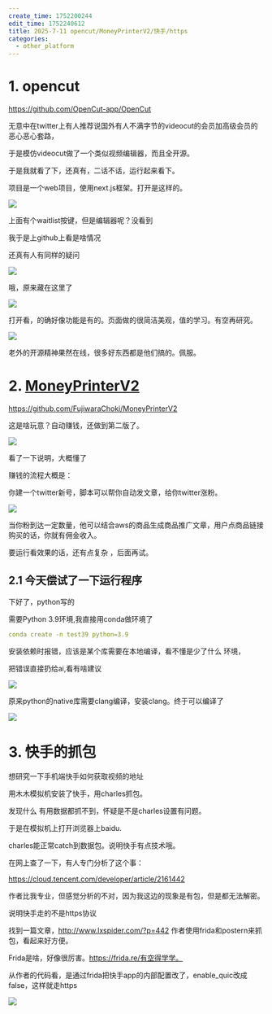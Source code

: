 ```yaml
---
create_time: 1752200244
edit_time: 1752240612
title: 2025-7-11 opencut/MoneyPrinterV2/快手/https
categories:
  - other_platform
---
```



# 1. opencut

https://github.com/OpenCut-app/OpenCut

无意中在twitter上有人推荐说国外有人不满字节的videocut的会员加高级会员的恶心恶心套路，

于是模仿videocut做了一个类似视频编辑器，而且全开源。

于是我就看了下，还真有，二话不话，运行起来看下。

项目是一个web项目，使用next.js框架。打开是这样的。

<img src="/assets/T2SQbT18PolTAKxd1JUczS7snre.png" src-width="943" class="markdown-img m-auto" src-height="609" align="center"/>

上面有个waitlist按键，但是编辑器呢？没看到

我于是上github上看是啥情况

还真有人有同样的疑问

<img src="/assets/LZSVbaHdpoQDItxbUXtcPr42nsA.png" src-width="880" class="markdown-img m-auto" src-height="445" align="center"/>

哦，原来藏在这里了

<img src="/assets/YSRcbVKTQoCJ3Wx2FdzckURynJh.png" src-width="948" class="markdown-img m-auto" src-height="593" align="center"/>

打开看，的确好像功能是有的。页面做的很简洁美观，值的学习。有空再研究。

<img src="/assets/KDYhbmOCPormJ4x23dEcmh31njb.png" src-width="961" class="markdown-img m-auto" src-height="668" align="center"/>

老外的开源精神果然在线，很多好东西都是他们搞的。佩服。

# 2. [MoneyPrinterV2](https://github.com/FujiwaraChoki/MoneyPrinterV2)

https://github.com/FujiwaraChoki/MoneyPrinterV2

这是啥玩意？自动赚钱，还做到第二版了。

<img src="/assets/INU1bVoAPojXCvxVItTc0gH2nwh.png" src-width="535" class="markdown-img m-auto" src-height="160" align="center"/>

看了一下说明，大概懂了

赚钱的流程大概是：

你建一个twitter新号，脚本可以帮你自动发文章，给你twitter涨粉。

<img src="/assets/TD6nbZ2qAoa3Wyxix2lcqoa6nYd.png" src-width="959" class="markdown-img m-auto" src-height="109" align="center"/>

当你粉到达一定数量，他可以结合aws的商品生成商品推广文章，用户点商品链接购买的话，你就有佣金收入。

要运行看效果的话，还有点复杂 ，后面再试。

## 2.1 今天偿试了一下运行程序 

下好了，python写的

需要Python 3.9环境,我直接用conda做环境了

```yaml
conda create -n test39 python=3.9
```

安装依赖时报错，应该是某个库需要在本地编译，看不懂是少了什么 环境，

把错误直接扔给ai,看有啥建议

<img src="/assets/W0NublwVLoxk83xFos9cto7jncf.png" src-width="1087" class="markdown-img m-auto" src-height="179" align="center"/>

原来python的native库需要clang编译，安装clang。终于可以编译了

<img src="/assets/YtBZbLGDho7xy5xQZ91cNIWAnvf.png" src-width="919" class="markdown-img m-auto" src-height="152" align="center"/>

# 3. 快手的抓包

想研究一下手机端快手如何获取视频的地址

用木木模拟机安装了快手，用charles抓包。

发现什么 有用数据都抓不到，怀疑是不是charles设置有问题。

于是在模拟机上打开浏览器上baidu.

charles能正常catch到数据包。说明快手有点技术哦。

在网上查了一下，有人专门分析了这个事：

https://cloud.tencent.com/developer/article/2161442

作者比我专业，但感觉分析的不对，因为我这边的现象是有包，但是都无法解密。

说明快手走的不是https协议

找到一篇文章，http://www.lxspider.com/?p=442 作者使用frida和postern来抓包，看起来好方便。

 Frida是啥，好像很厉害。https://frida.re/有空得学学。

从作者的代码看，是通过frida把快手app的内部配置改了，enable_quic改成false，这样就走https

<img src="/assets/KeA8brKGcoi3TPxFal9c948vnWe.png" src-width="685" class="markdown-img m-auto" src-height="495" align="center"/>

